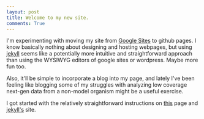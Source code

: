 ```yaml
---
layout: post
title: Welcome to my new site. 
comments: True
---
```


I'm experimenting with moving my site from [Google Sites](sites.google.com/site/noahmreid) to github pages. I know basically nothing about designing and hosting webpages, but using [jekyll](http://jekyllrb.com/) seems like a potentially more intuitive and straightforward approach than using the WYSIWYG editors of google sites or wordpress. Maybe more fun too. 

Also, it'll be simple to incorporate a blog into my page, and lately I've been feeling like blogging some of my struggles with analyzing low coverage next-gen data from a non-model organism might be a useful exercise.    

I got started with the relatively straightforward instructions on [this](http://joshualande.com/jekyll-github-pages-poole/) page and [jekyll's](http://jekyllrb.com/) site. 